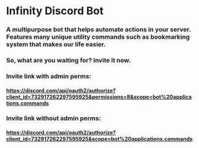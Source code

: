 # Infinity Discord Bot

### A multipurpose bot that helps automate actions in your server. Features many unique utility commands such as bookmarking system that makes our life easier.

### So, what are you waiting for? Invite it now.

### Invite link with admin perms:
#### https://discord.com/api/oauth2/authorize?client_id=732917262297595925&permissions=8&scope=bot%20applications.commands

### Invite link without admin perms:
#### https://discord.com/api/oauth2/authorize?client_id=732917262297595925&scope=bot%20applications.commands
